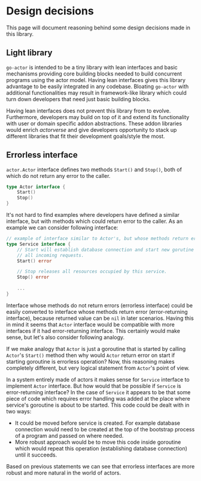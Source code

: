 # Design decisions

This page will document reasoning behind some design decisions made in this library.

## Light library

`go-actor` is intended to be a tiny library with lean interfaces and basic mechanisms providing core building blocks needed to build concurrent programs using the actor model. Having lean interfaces gives this library advantage to be easily integrated in any codebase. Bloating `go-actor` with additional functionalities may result in framework-like library which could turn down developers that need just basic building blocks.
 
Having lean interfaces does not prevent this library from to evolve. Furthermore, developers may build on top of it and extend its functionality with user or domain specific addon abstractions. These addon libraries would enrich _actorverse_  and give developers opportunity to stack up different libraries that fit their development goals/style the most.


## Errorless interface

`actor.Actor` interface defines two methods `Start()` and `Stop()`, both of which do not return any error to the caller.

```go
type Actor interface {
	Start()
	Stop()
}
```

It's not hard to find examples where developers have defined a similar interface, but with methods which could return error to the caller. As an example we can consider following interface:

```go
// example of interface similar to Actor's, but whose methods return error
type Service interface {
    // Start will establish database connection and start new gorutine to process
    // all incoming requests.
    Start() error

    // Stop releases all resources occupied by this service. 
    Stop() error
    
    ...
}
```

Interface whose methods do not return errors (errorless interface) could be easily converted to interface whose methods return error (error-returning interface), because returned value can be `nil` in later scenarios. Having this in mind it seems that `Actor` interface would be compatible with more interfaces if it had error-returning interface. This certainly would make sense, but let's also consider following analogy.

If we make analogy that `Actor` is just a goroutine that is started by calling `Actor`'s `Start()` method then why would `Actor` return error on start if starting goroutine is errorless operation? Now, this reasoning makes completely different, but very logical statement from `Actor`'s point of view.

In a system entirely made of actors it makes sense for `Service` interface to implement `Actor` interface. But how would that be possible if `Service` is error-returning interface? In the case of `Service` it appears to be that some piece of code which requires error handling was added at the place where service's goroutine is about to be started. This code could be dealt with in two ways:
- It could be moved before service is created. For example database connection would need to be created at the top of the bootstrap process of a program and passed on where needed.
- More robust approach would be to move this code inside goroutine which would repeat this operation (establishing database connection) until it succeeds.
 
Based on previous statements we can see that errorless interfaces are more robust and more natural in the world of actors.
